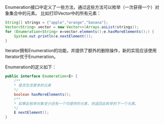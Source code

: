Enumeration接口中定义了一些方法，通过这些方法可以枚举（一次获得一个）对象集合中的元素。
比如打印Vector中的所有元素：
```java
String[] strings = {"apple","orange","banana"};
Vector<String> vector = new Vector<>(Arrays.asList(strings));
for (Enumeration<String> e=vector.elements();e.hasMoreElements();) {
    System.out.println(e.nextElement());
}
```

Iterator拥有Enumeration的功能，并提供了额外的删除操作，新的实现应该使用Iterator优于Enumeration。

Enumeration的定义如下：
```java
public interface Enumeration<E> {
    /**
    * 是否包含更多的元素 
    */
    boolean hasMoreElements();
    /**
    * 如果此枚举对象至少还有一个可提供的元素，则返回此枚举的下一个元素。
    */
    E nextElement();
}
```